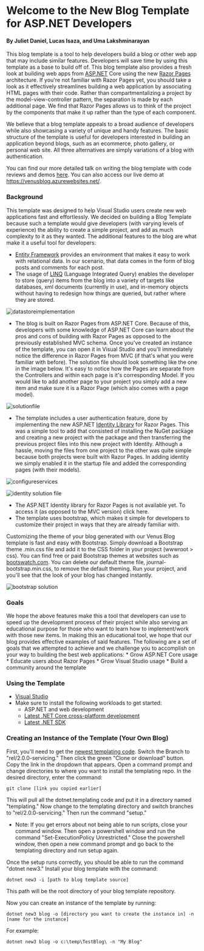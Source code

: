 # Welcome to the New Blog Template for ASP.NET Developers
#### By Juliet Daniel, Lucas Isaza, and Uma Lakshminarayan

This blog template is a tool to help developers build a blog or other web app that may include similar features. Developers will save time by using this template as a base to build off of. This blog template also provides a fresh look at building web apps from [ASP.NET](https://docs.microsoft.com/en-us/aspnet/core/) Core using the new [Razor Pages](https://docs.microsoft.com/en-us/aspnet/core/mvc/razor-pages/) architecture. If you're not familiar with Razor Pages yet, you should take a look as it effectively streamlines building a web application by associating HTML pages with their code. Rather than compartmentalizing a project by the model-view-controller pattern, the separation is made by each additional page. We find that Razor Pages allows us to think of the project by the components that make it up rather than the type of each component.

We believe that a blog template appeals to a broad audience of developers while also showcasing a variety of unique and handy features. The basic structure of the template is useful for developers interested in building an application beyond blogs, such as an ecommerce, photo gallery, or personal web site. All three alternatives are simply variations of a blog with authentication.

You can find our more detailed talk on writing the blog template with code reviews and demos [here](https://www.youtube.com/watch?v=H4KtEJnnakc&list=PL0M0zPgJ3HSftTAAHttA3JQU4vOjXFquF&index=1&t=1860s). You can also access our live demo at https://venusblog.azurewebsites.net/.

### Background
This template was designed to help Visual Studio users create new web applications fast and effortlessly. We decided on building a Blog Template because such a template would give developers (with varying levels of experience) the ability to create a simple project, and add as much complexity to it as they wanted. The additional features to the blog are what make it a useful tool for developers:
* [Entity Framework](https://docs.microsoft.com/en-us/aspnet/entity-framework) provides an environment that makes it easy to work with relational data. In our scenario, that data comes in the form of blog posts and comments for each post.
* The usage of [LINQ](https://docs.microsoft.com/en-us/dotnet/csharp/linq/) (Language Integrated Query) enables the developer to store (query) items from the blog into a variety of targets like databases, xml documents (currently in use), and in-memory objects without having to redesign how things are queried, but rather where they are stored. 


![datastoreimplementation](https://user-images.githubusercontent.com/15707311/29847570-2c1e0a8c-8cd1-11e7-8934-1792ba7bf73e.PNG)


* The blog is built on Razor Pages from ASP.NET Core. Because of this, developers with some knowledge of ASP.NET Core can learn about the pros and cons of building with Razor Pages as opposed to the previously established MVC schema. Once you've created an instance of the template, you can open it in Visual Studio and you'll immediately notice the difference in Razor Pages from MVC (if that's what you were familiar with before). The solution file should look something like the one in the image below. It's easy to notice how the Pages are separate from the Controllers and within each page is it's corresponding Model. If you would like to add another page to your project you simply add a new item and make sure it is a Razor Page (which also comes with a page model). 


![solutionfile](https://user-images.githubusercontent.com/15707311/29847605-5e84f1a2-8cd1-11e7-876c-5a1428996ddf.PNG)


* The template includes a user authentication feature, done by implementing the new ASP.NET [Identity Library](https://docs.microsoft.com/en-us/aspnet/identity/overview/getting-started/introduction-to-aspnet-identity) for Razor Pages. This was a simple tool to add that consisted of installing the NuGet package and creating a new project with the package and then transferring the previous project files into this new project with Identity. Although a hassle, moving the files from one project to the other was quite simple because both projects were built with Razor Pages. In adding identity we simply enabled it in the startup file and added the corresponding pages (with their models). 


![configureservices](https://user-images.githubusercontent.com/15707311/29847724-06f342ee-8cd2-11e7-8497-abc836b59269.PNG) 


![identity solution file](https://user-images.githubusercontent.com/15707311/29847723-03df55fc-8cd2-11e7-9a68-372f4fa71344.PNG)


* The ASP.NET Identity library for Razor Pages is not available yet. To access it (as opposed to the MVC version) click here.
* The template uses bootstrap, which makes it simple for developers to customize their project in ways that they are already familiar with.

Customizing the theme of your blog generated with our Venus Blog template is fast and easy with Bootstrap. Simply download a Bootstrap theme .min.css file and add it to the CSS folder in your project (wwwroot > css). You can find free or paid Bootstrap themes at websites such as [bootswatch.com](https://bootswatch.com/). You can delete our default theme file, journal-bootstrap.min.css, to remove the default theming. Run your project, and you'll see that the look of your blog has changed instantly.


![bootstrap solution](https://user-images.githubusercontent.com/15707311/29847804-5bc514a0-8cd2-11e7-9d6e-ebc43cee0f10.PNG)



### Goals
We hope the above features make this a tool that developers can use to speed up the development process of their project while also serving an educational purpose for those who want to learn how to implement/work with those new items. In making this an educational tool, we hope that our blog provides effective examples of said features. The following are a set of goals that we attempted to achieve and we challenge you to accomplish on your way to building the best web applications:
	* Grow ASP.NET Core usage
	* Educate users about Razor Pages
	* Grow Visual Studio usage
	* Build a community around the template 

### Using the Template
* [Visual Studio](https://www.visualstudio.com/vs/)
* Make sure to install the following workloads to get started:
    * ASP.NET and web development
    * [Latest .NET Core cross-platform development](https://www.microsoft.com/net/)
    * [Latest .NET SDK](https://www.microsoft.com/en-us/download/details.aspx?id=19988)

### Creating an Instance of the Template (Your Own Blog)
First, you'll need to get the [newest templating code](https://github.com/dotnet/templating).
Switch the Branch to "rel/2.0.0-servicing." Then click the green "Clone or download" button. Copy the link in the dropdown that appears.
Open a command prompt and change directories to where you want to install the templating repo.
In the desired directory, enter the command:

    git clone [link you copied earlier]

This will pull all the dotnet.templating code and put it in a directory named "templating."
Now change to the templating directory and switch branches to "rel/2.0.0-servicing." Then run the command "setup."
  * Note: If you get errors about not being able to run scripts, close your command window. Then open a powershell window and run the command "Set-ExecutionPolicy Unrestricted."
  Close the powershell window, then open a new command prompt and go back to the templating directory and run setup again.

Once the setup runs correctly, you should be able to run the command "dotnet new3."
Install your blog template with the command:

    dotnet new3 -i [path to blog template source]

This path will be the root directory of your blog template repository.

Now you can create an instance of the template by running:

    dotnet new3 blog -o [directory you want to create the instance in] -n [name for the instance]

For example:

    dotnet new3 blog -o c:\temp\TestBlog\ -n "My Blog"
    
